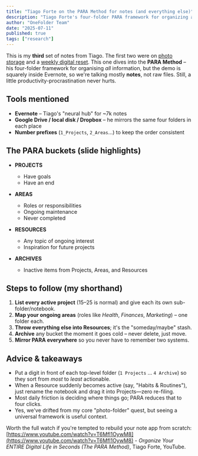 ```yaml
---
title: "Tiago Forte on the PARA Method for notes (and everything else)"
description: "Tiago Forte's four-folder PARA framework for organizing all information—Projects, Areas, Resources, Archives—demonstrated through his Evernote system."
author: "OneFolder Team"
date: "2025-07-11"
published: true
tags: ["research"]
---
```


<script>
  import YoutubeEmbeddedVideo from '$lib/components/YoutubeEmbeddedVideo.svelte'
</script>

<YoutubeEmbeddedVideo src="https://www.youtube.com/embed/T6Mfl1OywM8" title="Tiago Forte - Organize Your ENTIRE Digital Life in Seconds (The PARA Method)" />

This is my **third** set of notes from Tiago. The first two were on [photo storage](/blog/2025-07-09-forte-labs-on-organizing-digital-photos) and a [weekly digital reset](/blog/2025-07-10-tiago-forte-on-a-4-step-digital-reset). This one dives into the **PARA Method** – his four-folder framework for organising _all_ information, but the demo is squarely inside Evernote, so we're talking mostly **notes**, not raw files. Still, a little productivity-procrastination never hurts.

## Tools mentioned

- **Evernote** – Tiago's "neural hub" for ~7k notes
- **Google Drive / local disk / Dropbox** – he mirrors the same four folders in each place
- **Number prefixes** (`1_Projects`, `2_Areas`…) to keep the order consistent

## The PARA buckets (slide highlights)

- **PROJECTS**
  - Have goals
  - Have an end

- **AREAS**
  - Roles or responsibilities
  - Ongoing maintenance
  - Never completed

- **RESOURCES**
  - Any topic of ongoing interest
  - Inspiration for future projects

- **ARCHIVES**
  - Inactive items from Projects, Areas, and Resources

## Steps to follow (my shorthand)

1. **List every active project** (15–25 is normal) and give each its own sub-folder/notebook.
2. **Map your ongoing areas** (roles like _Health_, _Finances_, _Marketing_) – one folder each.
3. **Throw everything else into Resources**; it's the "someday/maybe" stash.
4. **Archive** any bucket the moment it goes cold – never delete, just move.
5. **Mirror PARA everywhere** so you never have to remember two systems.

## Advice & takeaways

- Put a digit in front of each top-level folder (`1 Projects` … `4 Archive`) so they sort from _most_ to _least_ actionable.
- When a Resource suddenly becomes active (say, "Habits & Routines"), just rename the notebook and drag it into Projects—zero re-filing.
- Most daily friction is deciding where things go; PARA reduces that to four clicks.
- Yes, we've drifted from my core "photo-folder" quest, but seeing a universal framework is useful context.

Worth the full watch if you're tempted to rebuild your note app from scratch: [https://www.youtube.com/watch?v=T6Mfl1OywM8](https://www.youtube.com/watch?v=T6Mfl1OywM8) - _Organize Your ENTIRE Digital Life in Seconds (The PARA Method)_, Tiago Forte, YouTube.
